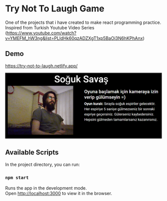 # Try Not To Laugh Game

One of the projects that i have created to make react programming practice. Inspired from Turkish Youtube Video Series (https://www.youtube.com/watch?v=YMEFM_hW3ng&list=PLIdHk60qzADZXgT1xp5BaOi3N6hKPhAnx)


## Demo
https://try-not-to-laugh.netlify.app/

![Alt text](https://raw.githubusercontent.com/ahmetbersoz/try-not-to-laugh/master/public/ss/image.png "Screenshot")


## Available Scripts

In the project directory, you can run:

### `npm start`

Runs the app in the development mode.<br />
Open [http://localhost:3000](http://localhost:3000) to view it in the browser.

